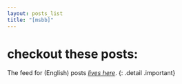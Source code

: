 ```yaml
---
layout: posts_list
title: "[msbb]"
---
```


# checkout these posts:

The feed for (English) posts [*lives here*](/feed/EN-us.xml).
{: .detail .important}
